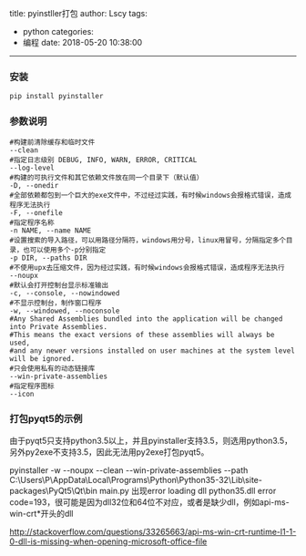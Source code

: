 title: pyinstller打包
author: Lscy
tags:
  - python
categories:
  - 编程
date: 2018-05-20 10:38:00
---
### 安装
~~~ bash
pip install pyinstaller
~~~
<!-- more -->
### 参数说明
~~~ text
#构建前清除缓存和临时文件
--clean 
#指定日志级别 DEBUG, INFO, WARN, ERROR, CRITICAL
--log-level 
#构建的可执行文件和其它依赖文件放在同一个目录下（默认值）
-D, --onedir 
#全部依赖都包到一个巨大的exe文件中，不过经过实践，有时候windows会报格式错误，造成程序无法执行
-F, --onefile 
#指定程序名称
-n NAME, --name NAME 
#设置搜索的导入路径，可以用路径分隔符，windows用分号，linux用冒号，分隔指定多个目录，也可以使用多个-p分别指定
-p DIR, --paths DIR 
#不使用upx去压缩文件，因为经过实践，有时候windows会报格式错误，造成程序无法执行
--noupx 
#默认会打开控制台显示标准输出
-c, --console, --nowindowed 
#不显示控制台，制作窗口程序
-w, --windowed, --noconsole 
#Any Shared Assemblies bundled into the application will be changed into Private Assemblies. 
#This means the exact versions of these assemblies will always be used, 
#and any newer versions installed on user machines at the system level will be ignored. 
#只会使用私有的动态链接库
--win-private-assemblies 
#指定程序图标
--icon
~~~
### 打包pyqt5的示例

由于pyqt5只支持python3.5以上，并且pyinstaller支持3.5，则选用python3.5，另外py2exe不支持3.5，因此无法用py2exe打包pyqt5。

pyinstaller -w --noupx --clean --win-private-assemblies --path C:\Users\P\AppData\Local\Programs\Python\Python35-32\Lib\site-packages\PyQt5\Qt\bin main.py
出现error loading dll python35.dll error code=193，很可能是因为dll32位和64位不对应，或者是缺少dll，例如api-ms-win-crt*开头的dll

http://stackoverflow.com/questions/33265663/api-ms-win-crt-runtime-l1-1-0-dll-is-missing-when-opening-microsoft-office-file